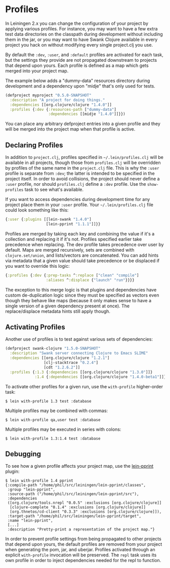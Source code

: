 # Profiles

In Leiningen 2.x you can change the configuration of your project by
applying various profiles. For instance, you may want to have a few
extra test data directories on the classpath during development
without including them in the jar, or you may want to have Swank
Clojure available in every project you hack on without modifying every
single project.clj you use.

By default the `:dev`, `:user`, and `:default` profiles are activated
for each task, but the settings they provide are not propagated
downstream to projects that depend upon yours. Each profile is defined
as a map which gets merged into your project map.

The example below adds a "dummy-data" resources directory during
development and a dependency upon "midje" that's only used for tests.

```clj
(defproject myproject "0.5.0-SNAPSHOT"
  :description "A project for doing things."
  :dependencies [[org.clojure/clojure "1.4.0"]]
  :profiles {:dev {:resources-path ["dummy-data"]
                   :dependencies [[midje "1.4.0"]]}})
```

You can place any arbitrary defproject entries into a given profile
and they will be merged into the project map when that profile is
active.

## Declaring Profiles

In addition to `project.clj`, profiles specified in
`~/.lein/profiles.clj` will be available in all projects, though those
from `profiles.clj` will be overridden by profiles of the same name in
the `project.clj` file. This is why the `:user` profile is separate
from `:dev`; the latter is intended to be specified in the project
itself. In order to avoid collisions, the project should never define
a `:user` profile, nor should `profiles.clj` define a `:dev` profile.
Use the `show-profiles` task to see what's available.

If you want to access dependencies during development time for any
project place them in your `:user` profile. Your
`~/.lein/profiles.clj` file could look something like this:

```clj
{:user {:plugins [[lein-swank "1.4.0"]
                  [lein-pprint "1.1.1"]]}}
```

Profiles are merged by taking each key and combining the value if it's
a collection and replacing it if it's not. Profiles specified earlier
take precedence when replacing. The dev profile takes precedence over
user by default. Maps are merged recursively, sets are combined with
`clojure.set/union`, and lists/vectors are concatenated. You can add
hints via metadata that a given value should take precedence or be
displaced if you want to override this logic:

```clj
{:profiles {:dev {:prep-tasks ^:replace ["clean" "compile"]
                  :aliases ^:displace {"launch" "run"}}}}
```

The exception to this merge logic is that plugins and dependencies
have custom de-duplication logic since they must be specified as
vectors even though they behave like maps (because it only makes sense
to have a single version of a given dependency present at once). The
replace/displace metadata hints still apply though.

## Activating Profiles

Another use of profiles is to test against various sets of dependencies:

```clj
(defproject swank-clojure "1.5.0-SNAPSHOT"
  :description "Swank server connecting Clojure to Emacs SLIME"
  :dependencies [[org.clojure/clojure "1.2.1"]
                 [clj-stacktrace "0.2.4"]
                 [cdt "1.2.6.2"]]
  :profiles {:1.3 {:dependencies [[org.clojure/clojure "1.3.0"]]}
             :1.4 {:dependencies [[org.clojure/clojure "1.4.0-beta1"]]}})
```

To activate other profiles for a given run, use the `with-profile`
higher-order task:

    $ lein with-profile 1.3 test :database

Multiple profiles may be combined with commas:

    $ lein with-profile qa,user test :database

Multiple profiles may be executed in series with colons:

    $ lein with-profile 1.3:1.4 test :database

## Debugging

To see how a given profile affects your project map, use the
[lein-pprint](https://github.com/technomancy/leiningen/tree/master/lein-pprint)
plugin:

    $ lein with-profile 1.4 pprint
    {:compile-path "/home/phil/src/leiningen/lein-pprint/classes",
     :group "lein-pprint",
     :source-path ("/home/phil/src/leiningen/lein-pprint/src"),
     :dependencies
     ([org.clojure/tools.nrepl "0.0.5" :exclusions [org.clojure/clojure]]
      [clojure-complete "0.1.4" :exclusions [org.clojure/clojure]]
      [org.thnetos/cd-client "0.3.3" :exclusions [org.clojure/clojure]]),
     :target-path "/home/phil/src/leiningen/lein-pprint/target",
     :name "lein-pprint",
     [...]
     :description "Pretty-print a representation of the project map."}

In order to prevent profile settings from being propagated to other
projects that depend upon yours, the default profiles are removed from
your project when generating the pom, jar, and uberjar. Profiles
activated through an explicit `with-profile` invocation will be
preserved. The `repl` task uses its own profile in order to inject
dependencies needed for the repl to function.
